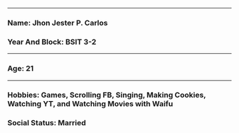 
---
### Name: Jhon Jester P. Carlos

### Year And Block: BSIT 3-2
---
### Age: 21
---
### Hobbies: Games, Scrolling FB, Singing, Making Cookies, Watching YT, and Watching Movies with Waifu
### Social Status: Married